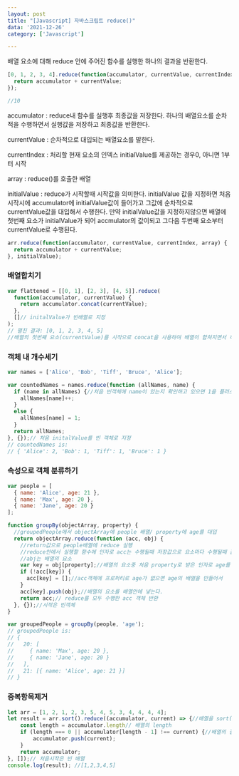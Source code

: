 ```yaml
---
layout: post
title: "[Javascript] 자바스크립트 reduce()"
data: '2021-12-26'
category: ['Javascript']

---
```


배열 요소에 대해 reduce 안에 주어진 함수를 실행한 하나의 결과을 반환한다.

```js
[0, 1, 2, 3, 4].reduce(function(accumulator, currentValue, currentIndex, array) {
  return accumulator + currentValue;
});

//10
```

accumulator : reduce내 함수를 실행후 최종값을 저장한다. 하나의 배열요소를 순차적을 수행하면서 실행값을 저장하고 최종값을 반환한다. 

currentValue : 순차적으로 대입되는 배열요소를 말한다. 

currentIndex : 처리할 현재 요소의 인덱스 initialValue를 제공하는 경우0, 아니면 1부터 시작

array : reduce()를 호출한 배열 

initialValue : reduce가 시작할때 시작값을 의미한다. initialValue 값을 지정하면 처음 시작시에 accumulator에 initialValue값이 들어가고 그값에 순차적으로 currentValue값을 대입해서 수행한다. 만약 initialValue값을 지정하지않으면 배열에 첫번째 요소가 initialValue가 되어 accmulator의 값이되고 그다음 두번째 요소부터 currentValue로 수행된다. 
```js
arr.reduce(function(accumulator, currentValue, currentIndex, array) {
  return accumulator + currentValue;
}, initialValue);

```
### 배열합치기
```js
var flattened = [[0, 1], [2, 3], [4, 5]].reduce(
  function(accumulator, currentValue) {
    return accumulator.concat(currentValue);
  },
  []// initalValue가 빈배열로 지정
);
// 펼친 결과: [0, 1, 2, 3, 4, 5]
//배열의 첫번째 요소(currentValue)를 시작으로 concat을 사용하여 배열이 합쳐지면서 하나의 배열로 반환
```
### 객체 내 개수세기
```js
var names = ['Alice', 'Bob', 'Tiff', 'Bruce', 'Alice'];

var countedNames = names.reduce(function (allNames, name) {
  if (name in allNames) {//처음 빈객체에 name이 있는지 확인하고 있으면 1을 플러스 없으면 프로퍼티를 추가해서 값을 1로 지정
    allNames[name]++;
  }
  else {
    allNames[name] = 1;
  }
  return allNames;
}, {});// 처음 initalValue를 빈 객체로 지정
// countedNames is:
// { 'Alice': 2, 'Bob': 1, 'Tiff': 1, 'Bruce': 1 }
```

### 속성으로 객체 분류하기
```js
var people = [
  { name: 'Alice', age: 21 },
  { name: 'Max', age: 20 },
  { name: 'Jane', age: 20 }
];

function groupBy(objectArray, property) {
  //groupedPeople에서 objectArray에 people 배열/ property에 age를 대입
  return objectArray.reduce(function (acc, obj) {
    //return값으로 people배열에 reduce 실행
    //reduce안에서 실행할 함수에 인자로 acc는 수행될때 저장값으로 요소마다 수행될때 값이 누적된다.
    //abj는 배열의 요소
    var key = obj[property];//배열의 요소중 처음 property로 받은 인자로 age를 의미한다. key = age를 말한다.
    if (!acc[key]) {
      acc[key] = [];//acc객체에 프로퍼티로 age가 없으면 age의 배열을 만들어서
    }
    acc[key].push(obj);//배열의 요소를 배열안에 넣는다.
    return acc;// reduce를 모두 수행한 acc 객체 반환
  }, {});//시작은 빈객체
}

var groupedPeople = groupBy(people, 'age');
// groupedPeople is:
// {
//   20: [
//     { name: 'Max', age: 20 },
//     { name: 'Jane', age: 20 }
//   ],
//   21: [{ name: 'Alice', age: 21 }]
// }
```
### 중복항목제거

```js
let arr = [1, 2, 1, 2, 3, 5, 4, 5, 3, 4, 4, 4, 4];
let result = arr.sort().reduce((accumulator, current) => {//배열을 sort()로 정렬하고 reduce 실행
    const length = accumulator.length// 배열의 length
    if (length === 0 || accumulator[length - 1] !== current) {//배열의 길이가 0이면 해당 요소 push and 배열의 앞의 요소와 값이 다른면 push
        accumulator.push(current);
    }
    return accumulator;
}, []);// 처음시작은 빈 배열 
console.log(result); //[1,2,3,4,5]
```